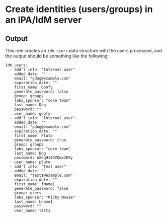 # Create identities (users/groups) in an IPA/IdM server



## Output
This role creates an `idm_users` data structure with the users processed, and the output should be something like the following:

```
idm_users:
  - add'l info: "Internal user"
    added_date: ""
    email: "gdog@example.com"
    expiration_date: ""
    first_name: Goofy
    generate_password: false
    group: group2
    labs_sponsor: "core team"
    last_name: Dog
    password: ""
    user_name: goofy
  - add'l info: "Internal user"
    added_date: ""
    email: "pdog@example.com"
    expiration_date: ""
    first_name: Pluto
    generate_password: true
    group: group2
    labs_sponsor: "core team"
    last_name: Dog
    password: nXeqH14OZQmx2D9y
    user_name: pluto
  - add'l info: "Test user"
    added_date: ""
    email: "test1@example.com"
    expiration_date: ""
    first_name: fName1
    generate_password: false
    group: users
    labs_sponsor: "Micky Mouse"
    last_name: Lname1
    password: ""
    user_name: test1
```
